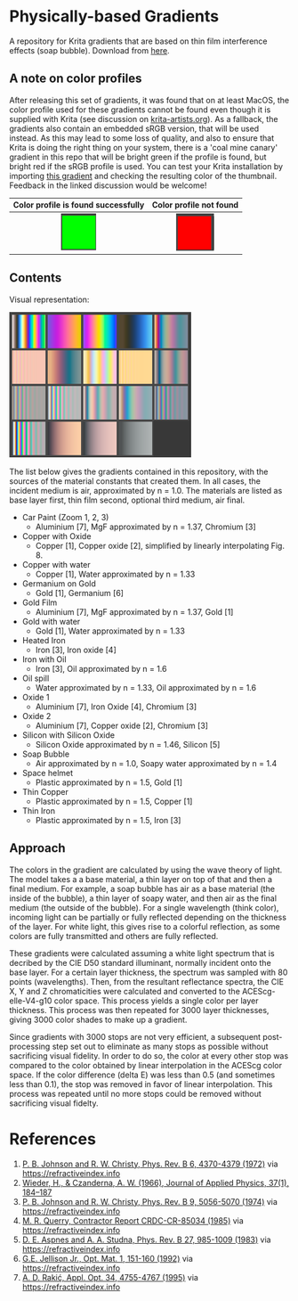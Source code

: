 # Physically-based Gradients

A repository for Krita gradients that are based on thin film interference effects (soap bubble). Download from [here](https://github.com/rjmoerland/physically-based-gradients/releases/download/v1.2/Interference_Gradients.bundle).

## A note on color profiles

After releasing this set of gradients, it was found that on at least MacOS, the color profile used for these gradients cannot be found even though it is supplied with Krita (see discussion on [krita-artists.org](https://krita-artists.org/t/interference-based-gradients/102328/5)). As a fallback, the gradients also contain an embedded sRGB version, that will be used instead. As this may lead to some loss of quality, and also to ensure that Krita is doing the right thing on your system, there is a 'coal mine canary' gradient  in this repo that will be bright green if the profile is found, but bright red if the sRGB profile is used. You can test your Krita installation by importing [this gradient](https://github.com/rjmoerland/physically-based-gradients/raw/refs/heads/main/test_gradient/canary.svg) and checking the resulting color of the thumbnail. Feedback in the linked discussion would be welcome!

| Color profile is found successfully  | Color profile not found  |
|:-:|:-:|
|![profile ok](test_gradient/profile_ok.png)   | ![profile not ok](test_gradient/profile_not_ok.png)  |



## Contents

Visual representation:

![gradients](gradients/gradients.png)

The list below gives the gradients contained in this repository, with the sources of the material constants that created them. In all cases, the incident medium is air, approximated by n = 1.0. The materials are listed as base layer first, thin film second, optional third medium, air final.

- Car Paint (Zoom 1, 2, 3)
    - Aluminium [7], MgF approximated by n = 1.37, Chromium [3]
- Copper with Oxide
    - Copper [1], Copper oxide [2], simplified by linearly interpolating Fig. 8.
- Copper with water
    - Copper [1], Water approximated by n = 1.33
- Germanium on Gold
    - Gold [1], Germanium [6]
- Gold Film
    - Aluminium [7], MgF approximated by n = 1.37, Gold [1] 
- Gold with water
    - Gold [1], Water approximated by n = 1.33
- Heated Iron
    - Iron [3], Iron oxide [4]
- Iron with Oil
    - Iron [3], Oil approximated by n = 1.6
- Oil spill
    - Water approximated by n = 1.33, Oil approximated by n = 1.6
- Oxide 1
    - Aluminium [7], Iron Oxide [4], Chromium [3]
- Oxide 2
    - Aluminium [7], Copper oxide [2], Chromium [3]
- Silicon with Silicon Oxide
    - Silicon Oxide approximated by n = 1.46, Silicon [5]
- Soap Bubble
    - Air approximated by n = 1.0, Soapy water approximated by n = 1.4
- Space helmet
    - Plastic approximated by n = 1.5, Gold [1]
- Thin Copper
    - Plastic approximated by n = 1.5, Copper [1]
- Thin Iron
    - Plastic approximated by n = 1.5, Iron [3]

## Approach

The colors in the gradient are calculated by using the wave theory of light. The model takes a a base material, a thin layer on top of that and then a final medium. For example, a soap bubble has air as a base material (the inside of the bubble), a thin layer of soapy water, and then air as the final medium (the outside of the bubble). For a single wavelength (think color), incoming light can be partially or fully reflected depending on the thickness of the layer. For white light, this gives rise to a colorful reflection, as some colors are fully transmitted and others are fully reflected. 

These gradients were calculated assuming a white light spectrum that is decribed by the CIE D50 standard illuminant, normally incident onto the base layer. For a certain layer thickness, the spectrum was sampled with 80 points (wavelengths). Then, from the resultant reflectance spectra, the CIE X, Y and Z chromaticities were calculated and converted to the ACEScg-elle-V4-g10 color space. This process yields a single color per layer thickness. This process was then repeated for 3000 layer thicknesses, giving 3000 color shades to make up a gradient.

Since gradients with 3000 stops are not very efficient, a subsequent post-processing step set out to eliminate as many stops as possible without sacrificing visual fidelity. In order to do so, the color at every other stop was compared to the color obtained by linear interpolation in the ACEScg color space. If the color difference (delta E) was less than 0.5 (and sometimes less than 0.1), the stop was removed in favor of linear interpolation. This process was repeated until no more stops could be removed without sacrificing visual fidelty.


# References

1. [P. B. Johnson and R. W. Christy, Phys. Rev. B 6, 4370-4379 (1972)](https://doi.org/10.1103/PhysRevB.6.4370) via https://refractiveindex.info
2. [Wieder, H., & Czanderna, A. W. (1966), Journal of Applied Physics, 37(1), 184–187](https://doi.org/10.1063/1.1707803)
3. [P. B. Johnson and R. W. Christy, Phys. Rev. B 9, 5056-5070 (1974)](https://doi.org/10.1103/PhysRevB.9.5056) via https://refractiveindex.info
4. [M. R. Querry, Contractor Report CRDC-CR-85034 (1985)](https://apps.dtic.mil/sti/citations/ADA158623) via https://refractiveindex.info
5. [D. E. Aspnes and A. A. Studna, Phys. Rev. B 27, 985-1009 (1983)](https://doi.org/10.1103/PhysRevB.27.985) via https://refractiveindex.info
6. [G.E. Jellison Jr., Opt. Mat. 1, 151-160 (1992)](https://doi.org/10.1016/0925-3467(92)90022-F) via https://refractiveindex.info
7. [A. D. Rakić, Appl. Opt. 34, 4755-4767 (1995)](https://doi.org/10.1364/AO.34.004755) via https://refractiveindex.info
